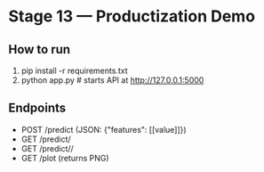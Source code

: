 # Stage 13 — Productization Demo

## How to run
1) pip install -r requirements.txt
2) python app.py  # starts API at http://127.0.0.1:5000

## Endpoints
- POST /predict  (JSON: {"features": [[value]]})
- GET  /predict/<x>
- GET  /predict/<x>/<y>
- GET  /plot  (returns PNG)
